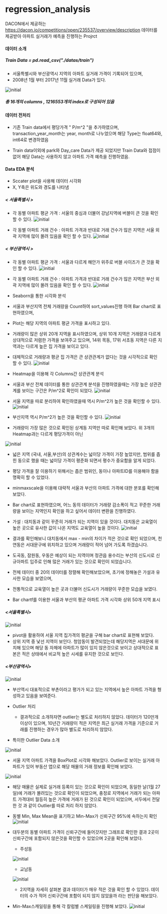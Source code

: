 # regression_analysis
DACON에서 제공하는 https://dacon.io/competitions/open/235537/overview/description
데이터를 제공받아 아파트 실거래가 예측을 진행하는 Projrct

#### 데이터 소개
##### Train Data = pd.read_csv("./datas/train")
- 서울특별시와 부산광역시 지역의 아파트 실거래 가격이 기록되어 있으며,
- 2008년 1월 부터 2017년 11월 실거래 Data가 있다.

![initial](https://user-images.githubusercontent.com/80030759/119254425-34a9fc80-bbf1-11eb-85a9-3f89c487ec0c.png)

##### 총 16개의 columns , 1216553개의 index로 구성되어 있음

#### 데이터 전처리

- 기존 Train data에서 평당가격 " P/m^2 "을 추가하였으며, transaction_year_month는 year, month로 나누었으며 해당  Type는 float64와, int64로 변경하였음

- Train data이외에 park와 Day_care Data가 제공 되었지만 Train Data와 접점이 없어 해당 Data는 사용하지 않고 아파트 가격 예측을 진행하였음.

#### Data EDA 분석

- Sccater plot을 사용해 데이터 시각화
- X, Y축은 위도와 경도를 나타냄


##### < 서울특별시 >
- 각 동별 아파트 평균 가격 : 서울의 중심과 더불어 강남지역에 버블이 큰 것을 확인 할 수 있다.
![initial](https://user-images.githubusercontent.com/80030759/119254142-b13bdb80-bbef-11eb-9766-15428a37d514.png)

- 각 동별 아파트 거래 건수 : 아파트 가격과 반대로 거래 건수가 많은 지역은 서울 외곽 지역에 많이 몰려 있음을 확인 할 수 있다. 
![initial](https://user-images.githubusercontent.com/80030759/119254169-d0d30400-bbef-11eb-9626-0efa8bf8b57f.png)

##### < 부산광역시 >
- 각 동별 아파트 평균 가격 : 서울과 다르게 해안가 위주로 버블 사이즈가 큰 것을 확인 할 수 있다.
![initial](https://user-images.githubusercontent.com/80030759/119254179-e21c1080-bbef-11eb-952e-86623690d8da.png)

- 각 동별 아파트 거래 건수 : 아파트 가격과 반대로 거래 건수가 많은 지역은 부산 외곽 지역에 많이 몰려 있음을 확인 할 수 있다. 
![initial](https://user-images.githubusercontent.com/80030759/119254192-f102c300-bbef-11eb-98e0-7974f5903242.png)

- Seaborn을 통한 시각화 분석
- 서울과 부산지역 전체 거래량을 Count하여 sort_values진행 하여 Bar chart로 표현하였으며,
- Plot는 해당 지역의 아파트 평균 가격을 표시하고 있다.
- 거래량이 많은 상위 20개 지역을 표시하였으며, 상위 10개 지역은 거래량과 다르게 상대적으로 저렴한 가격을 보여주고 있으며, 14위 목동, 17위 서초동 지역은 다른 지역과는 다르게 높은 집 가격을 보이고 있다.
- 대체적으로 거래량과 평균 집 가격은 큰 상관관계가 없다는 것을 시각적으로 확인 할 수 있다.
![initial](https://user-images.githubusercontent.com/80030759/119255066-aa639780-bbf4-11eb-9798-ae4f3d440091.png)

- Heatmap을 이용해 각 Columns간 상관관계 분석

- 서울과 부산 전체 데이터를 통한 상관관계 분석을 진행하였을때는 가장 높은 상관관계를 보이는 구간은 P/m^2로 확인이 되었다.
![initial](https://user-images.githubusercontent.com/80030759/119255255-b8fe7e80-bbf5-11eb-9f3e-d353f0d26035.png)
- 서울 지역을 따로 분리하여 확인하였을때 역시 P/m^2가 높은 것을 확인할 수 있다.
![initial](https://user-images.githubusercontent.com/80030759/119255333-37f3b700-bbf6-11eb-8462-d0837164a959.png)
- 부산지역 역시 P/m^2가 높은 것을 확인할 수 있다.
![initial](https://user-images.githubusercontent.com/80030759/119255341-46da6980-bbf6-11eb-9fda-429c3e5c777b.png)
- 거래량이 가장 많은 것으로 확인된 상계동 지역만 따로 확인해 보았다. 위 3개의 Heatmap과는 다르게 평당가격이 아닌 

![initial](https://user-images.githubusercontent.com/80030759/119255355-55c11c00-bbf6-11eb-96ef-f84f09c8346d.png)

- 넓은 지역 (국내, 서울,부산)의 상관계수는 넓이당 가격이 가장 높았지만, 범위를 좁힌 동으로 했을 때는 넓이당 가격이 평준화 되면서 평수가 중요함을 알게 되었다.
- 평당 가격을 잘 이용하기 위해서는 좁은 범위인, 동이나 아파트ID를 이용해야 함을 명확히 할 수 있었다.

- minmaxscale을 이용해 대략적 서울과 부산의 아파트 가격에 대한 분포를 확인해 보았다.
- Bar chart로 표현하였으며, 어느 동의 데이터가 거래량 감소폭이 적고 꾸준한 거래량을 보이는 지역인지 확인을 하고 싶어서 데이터 변환을 진행하였다.
- 가설 : 대치동과 같이 꾸준히 거래가 되는 지역이 있을 것이다. 대치동은 교육열이 높은 곳으로 유사한 값이 나온 지역도 교육열이 높을 것이다.
![initial](https://user-images.githubusercontent.com/80030759/119255924-26f87500-bbf9-11eb-8022-7319ba764d90.png)
- 결과를 확인해보니 대치동에서 max - min의 차이가 적은 것으로 확인 되었으며, 천연동은 서대문구에 위치하고 있으며 거래량이 적어 넘어 가도록 하겠습니다.
- 도곡동, 잠원동, 우동은 예상이 되는 지역이며 정관읍 용수리는 부산의 신도시로 신규아파트 입주로 인해 많은 거래가 있는 것으로 확인이 되었습니다.
- 전체 데이터 중 20의 데이터를 정렬해 확인해보았으며, 초기에 정해놓은 가설과 유사한 모습을 보였으며,
- 전통적으로 교육열이 높은 곳과 더불어 신도시가 거래량이 꾸준한 모습을 보였다.

- Bar chartf를 이용한 서울과 부산의 평균 아파트 가격 시각화 상위 50개 지역 표시

##### <서울특별시>
![initial](https://user-images.githubusercontent.com/80030759/119256102-ec430c80-bbf9-11eb-8b92-f48aa5c8ec79.png)
- pivot을 활용하여 서울 지역 집가격의 평균을 구해 bar chart로 표현해 보았다.
- 상위 지역 중 낯선 지역이 보인다. 청암동이 발견되었는데 해당지역은 서대문에 위치해 있으며 해당 동 자체에 아파트가 많이 있지 않은것으로 보이고 상대적으로 표본은 적은 상태에서 비교적 높은 시세를 유지한 것으로 보인다.

##### <부산광역시>
![initial](https://user-images.githubusercontent.com/80030759/119255959-468f9d80-bbf9-11eb-8318-a65ba2fef043.png)
- 부산역시 대표적으로 부촌이라고 평가가 되고 있는 지역에서 높은 아파트 가격을 형성하고 있음을 보여준다.

- Outlier 처리
  - 결과적으로 소개하자면 outlier는 별도로 처리하지 않았다. 데이터가 120만개 이상이 있으며, 10년간 거래량이 적은 지역은 최근 실거래 가격을 기준으로 거래를 진행하는 경우가 많아 별도로 처리하지 않았다.

- 특이한 Outlier Data 소개
  
![initial](https://user-images.githubusercontent.com/80030759/119256307-11844a80-bbfb-11eb-9cce-10b799586e33.png)

- 서울 지역 아파트 가격을 BoxPlot로 시각화 해보았다. Outlier로 보이는 실거래 아파트가 있어 부동산 앱으로 해당 매물의 거래 정보를 확인해 보았다.

![initial](https://user-images.githubusercontent.com/80030759/119256517-08e04400-bbfc-11eb-9b69-4cb9b5d8d13c.png)
- 해당 매물은 실제로 실거래 등록이 있는 것으로 확인이 되었으며, 동일한 날(1월 27일)에 거래가 몰려있는 것으로 확인이 되었으며, 충정로 지역에서 거래가 되는 아파트 가격대비 월등히 높은 가격에 거래가 된 것으로 확인이 되었으며, 서두에서 전달한 것 과 같이 Outlier를 따로 처리 하지 않았다.

- 동별 Min, Max Mean을 표기하고 Min-Max가 신뢰구간 95%에 속하는지 확인
![initial](https://user-images.githubusercontent.com/80030759/119261940-6e402f00-bc14-11eb-9334-a61cc1c53116.png)
- 대두분의 동별 아파트 가격이 신뢰구간에 들어갓지만 그래프로 확인한 결과 2곳이 신뢰구간에 포함되지 않은것을 확인할 수 있었으며 2곳을 확인해 보았다.
  - 주성동
  
  ![initial](https://user-images.githubusercontent.com/80030759/119262230-6c2aa000-bc15-11eb-8eab-59e7324b756a.png)
  - 교남동
  
  ![initial](https://user-images.githubusercontent.com/80030759/119262283-9f6d2f00-bc15-11eb-919c-f54555a6f248.png)
  
  - 2지역을 자세히 살펴본 결과 데이터가 매우 적은 것을 확인 할 수 있었다. 데이터의 수가 적어 신뢰구간에 포함이 되지 않지 않았을까 라는 판단을 해보았다.

- Min-Max스캐일링을 통해 각 칼럼별 스케일링을 진행해 보았다.
![initial](https://user-images.githubusercontent.com/80030759/119262679-04755480-bc17-11eb-8c98-b0cb4cca8882.png)


